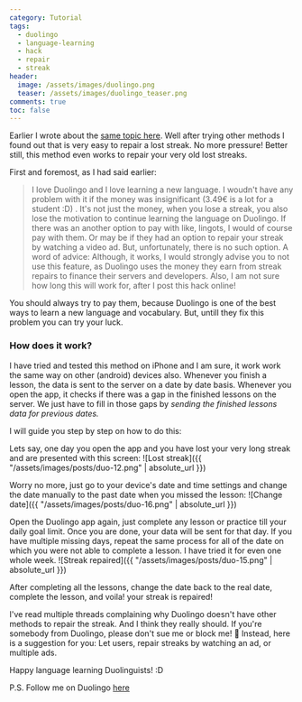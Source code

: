 ```yaml
---
category: Tutorial
tags: 
  - duolingo
  - language-learning
  - hack
  - repair
  - streak
header:
  image: /assets/images/duolingo.png
  teaser: /assets/images/duolingo_teaser.png  
comments: true
toc: false
---
```


Earlier I wrote about the [same topic here](https://arshadmehmood.com/hacks/duolingo-lost-streak-repair-hack/). Well after trying other methods I found out that is very easy to repair a lost streak. No more pressure! Better still, this method even works to repair your very old lost streaks.

First and foremost, as I had said earlier: 
> I love Duolingo and I love learning a new language. I woudn't have any problem with it if the money was insignificant (3.49€ is a lot for a student :D) . It's not just the money, when you lose a streak, you also lose the motivation to continue learning the language on Duolingo. If there was an another option to pay with like, lingots, I would of course pay with them. Or may be if they had an option to repair your streak by watching a video ad. But, unfortunately, there is no such option.
> A word of advice: Although, it works, I would strongly advise you to not use this feature, as Duolingo uses the money they earn from streak repairs to finance their servers and developers. Also, I am not sure how long this will work for, after I post this hack online!

You should always try to pay them, because Duolingo is one of the best ways to learn a new language and vocabulary. But, untill they fix this problem you can try your luck.

### How does it work?
I have tried and tested this method on iPhone and I am sure, it work work the same way on other (android) devices also. Whenever you finish a lesson, the data is sent to the server on a date by date basis. Whenever you open the app, it checks if there was a gap in the finished lessons on the server. We just have to fill in those gaps by *sending the finished lessons data for previous dates.*

I will guide you step by step on how to do this:

Lets say, one day you open the app and you have lost your very long streak and are presented with this screen:
![Lost streak]({{ "/assets/images/posts/duo-12.png" | absolute_url }})

Worry no more, just go to your device's date and time settings and change the date manually to the past date when you missed the lesson:
![Change date]({{ "/assets/images/posts/duo-16.png" | absolute_url }})

Open the Duolingo app again, just complete any lesson or practice till your daily goal limit. Once you are done, your data will be sent for that day. If you have multiple missing days, repeat the same process for all of the date on which you were not able to complete a lesson. I have tried it for even one whole week.
![Streak repaired]({{ "/assets/images/posts/duo-15.png" | absolute_url }})

After completing all the lessons, change the date back to the real date, complete the lesson, and voila! your streak is repaired!

I've read multiple threads complaining why Duolingo doesn't have other methods to repair the streak. And I think they really should. 
If you're somebody from Duolingo, please don't sue me or block me! :grimacing:
Instead, here is a suggestion for you: Let users, repair streaks by watching an ad, or multiple ads.

Happy language learning Duolinguists! :D

P.S. Follow me on Duolingo [here](https://www.duolingo.com/ArshadMehm1)

